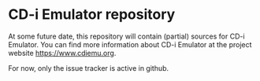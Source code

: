 # CD-i Emulator repository

At some future date, this repository will contain (partial) sources for CD-i Emulator.
You can find more information about CD-i Emulator at the project website https://www.cdiemu.org.

For now, only the issue tracker is active in github.


